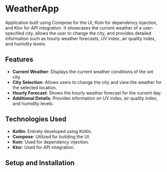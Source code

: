# WeatherApp

Application built using Compose for the UI, Koin for dependency injection, and Ktor for API integration. It showcases the current weather of a user-specified city, allows the user to change the city, and provides detailed information such as hourly weather forecasts, UV index, air quality index, and humidity levels.

## Features

- **Current Weather**: Displays the current weather conditions of the set city.
- **City Selection**: Allows users to change the city and view the weather for the selected location.
- **Hourly Forecast**: Shows the hourly weather forecast for the current day.
- **Additional Details**: Provides information on UV index, air quality index, and humidity levels.

## Technologies Used

- **Kotlin**: Entirely developed using Kotlin.
- **Compose**: Utilized for building the UI.
- **Koin**: Used for dependency injection.
- **Ktor**: Used for API integration.

## Setup and Installation

